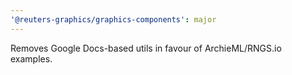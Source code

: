 ```yaml
---
'@reuters-graphics/graphics-components': major
---
```


Removes Google Docs-based utils in favour of ArchieML/RNGS.io examples.
